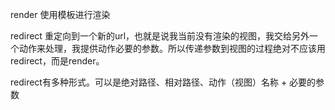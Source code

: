 render 使用模板进行渲染

redirect
重定向到一个新的url，也就是说我当前没有渲染的视图，我交给另外一个动作来处理，我提供动作必要的参数。所以传递参数到视图的过程绝对不应该用redirect，而是render。

redirect有多种形式。可以是绝对路径、相对路径、动作（视图）名称 + 必要的参数
